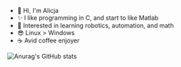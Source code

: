- 👋 Hi, I'm Alicja
- ✨ I like programming in C, and start to like Matlab
- 🤖 Interested in learning robotics, automation, and math
- 😎 Linux > Windows
- ☕ Avid coffee enjoyer

![Anurag's GitHub stats](https://github-readme-stats.vercel.app/api?username=Foidii&show_icons=true&theme=synthwave)

